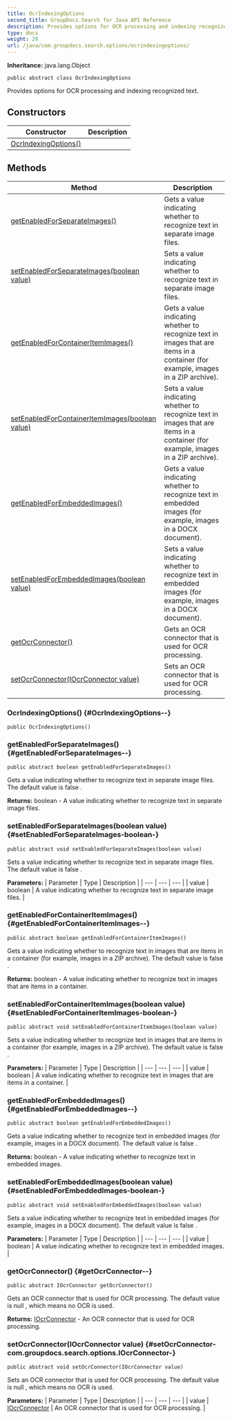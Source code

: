 ```yaml
---
title: OcrIndexingOptions
second_title: GroupDocs.Search for Java API Reference
description: Provides options for OCR processing and indexing recognized text.
type: docs
weight: 29
url: /java/com.groupdocs.search.options/ocrindexingoptions/
---
```

**Inheritance:**
java.lang.Object
```
public abstract class OcrIndexingOptions
```

Provides options for OCR processing and indexing recognized text.
## Constructors

| Constructor | Description |
| --- | --- |
| [OcrIndexingOptions()](#OcrIndexingOptions--) |  |
## Methods

| Method | Description |
| --- | --- |
| [getEnabledForSeparateImages()](#getEnabledForSeparateImages--) | Gets a value indicating whether to recognize text in separate image files. |
| [setEnabledForSeparateImages(boolean value)](#setEnabledForSeparateImages-boolean-) | Sets a value indicating whether to recognize text in separate image files. |
| [getEnabledForContainerItemImages()](#getEnabledForContainerItemImages--) | Gets a value indicating whether to recognize text in images that are items in a container (for example, images in a ZIP archive). |
| [setEnabledForContainerItemImages(boolean value)](#setEnabledForContainerItemImages-boolean-) | Sets a value indicating whether to recognize text in images that are items in a container (for example, images in a ZIP archive). |
| [getEnabledForEmbeddedImages()](#getEnabledForEmbeddedImages--) | Gets a value indicating whether to recognize text in embedded images (for example, images in a DOCX document). |
| [setEnabledForEmbeddedImages(boolean value)](#setEnabledForEmbeddedImages-boolean-) | Sets a value indicating whether to recognize text in embedded images (for example, images in a DOCX document). |
| [getOcrConnector()](#getOcrConnector--) | Gets an OCR connector that is used for OCR processing. |
| [setOcrConnector(IOcrConnector value)](#setOcrConnector-com.groupdocs.search.options.IOcrConnector-) | Sets an OCR connector that is used for OCR processing. |
### OcrIndexingOptions() {#OcrIndexingOptions--}
```
public OcrIndexingOptions()
```


### getEnabledForSeparateImages() {#getEnabledForSeparateImages--}
```
public abstract boolean getEnabledForSeparateImages()
```


Gets a value indicating whether to recognize text in separate image files. The default value is  false .

**Returns:**
boolean - A value indicating whether to recognize text in separate image files.
### setEnabledForSeparateImages(boolean value) {#setEnabledForSeparateImages-boolean-}
```
public abstract void setEnabledForSeparateImages(boolean value)
```


Sets a value indicating whether to recognize text in separate image files. The default value is  false .

**Parameters:**
| Parameter | Type | Description |
| --- | --- | --- |
| value | boolean | A value indicating whether to recognize text in separate image files. |

### getEnabledForContainerItemImages() {#getEnabledForContainerItemImages--}
```
public abstract boolean getEnabledForContainerItemImages()
```


Gets a value indicating whether to recognize text in images that are items in a container (for example, images in a ZIP archive). The default value is  false .

**Returns:**
boolean - A value indicating whether to recognize text in images that are items in a container.
### setEnabledForContainerItemImages(boolean value) {#setEnabledForContainerItemImages-boolean-}
```
public abstract void setEnabledForContainerItemImages(boolean value)
```


Sets a value indicating whether to recognize text in images that are items in a container (for example, images in a ZIP archive). The default value is  false .

**Parameters:**
| Parameter | Type | Description |
| --- | --- | --- |
| value | boolean | A value indicating whether to recognize text in images that are items in a container. |

### getEnabledForEmbeddedImages() {#getEnabledForEmbeddedImages--}
```
public abstract boolean getEnabledForEmbeddedImages()
```


Gets a value indicating whether to recognize text in embedded images (for example, images in a DOCX document). The default value is  false .

**Returns:**
boolean - A value indicating whether to recognize text in embedded images.
### setEnabledForEmbeddedImages(boolean value) {#setEnabledForEmbeddedImages-boolean-}
```
public abstract void setEnabledForEmbeddedImages(boolean value)
```


Sets a value indicating whether to recognize text in embedded images (for example, images in a DOCX document). The default value is  false .

**Parameters:**
| Parameter | Type | Description |
| --- | --- | --- |
| value | boolean | A value indicating whether to recognize text in embedded images. |

### getOcrConnector() {#getOcrConnector--}
```
public abstract IOcrConnector getOcrConnector()
```


Gets an OCR connector that is used for OCR processing. The default value is  null , which means no OCR is used.

**Returns:**
[IOcrConnector](../../com.groupdocs.search.options/iocrconnector) - An OCR connector that is used for OCR processing.
### setOcrConnector(IOcrConnector value) {#setOcrConnector-com.groupdocs.search.options.IOcrConnector-}
```
public abstract void setOcrConnector(IOcrConnector value)
```


Sets an OCR connector that is used for OCR processing. The default value is  null , which means no OCR is used.

**Parameters:**
| Parameter | Type | Description |
| --- | --- | --- |
| value | [IOcrConnector](../../com.groupdocs.search.options/iocrconnector) | An OCR connector that is used for OCR processing. |

